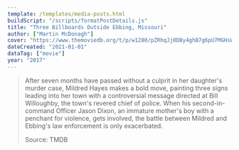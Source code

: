 ```yaml
---
template: /templates/media-posts.html
buildScript: "/scripts/formatPostDetails.js"
title: "Three Billboards Outside Ebbing, Missouri"
author: ["Martin McDonagh"]
cover: "https://www.themoviedb.org/t/p/w1280/pZRhqJj0DBy4ghB7g6pU7MGHsWJ.jpg"
dateCreated: "2021-01-01"
dataTag: ["movie"]
year: "2017"
---
```


> After seven months have passed without a culprit in her daughter's murder case, Mildred Hayes makes a bold move, painting three signs leading into her town with a controversial message directed at Bill Willoughby, the town's revered chief of police. When his second-in-command Officer Jason Dixon, an immature mother's boy with a penchant for violence, gets involved, the battle between Mildred and Ebbing's law enforcement is only exacerbated.
>
> Source: TMDB
